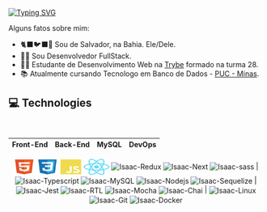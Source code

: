 [![Typing SVG](https://readme-typing-svg.demolab.com?font=Fira+Code&size=21&pause=1000&color=F7B449&width=435&lines=Ol%C3%A1%2C+boas+vindas+ao+meu+perfil;Me+chamo+Isaac+Macedo)](https://git.io/typing-svg)

Alguns fatos sobre mim:

- 🐈‍⬛🐦‍⬛👤 Sou de Salvador, na Bahia. Ele/Dele.
- 👨‍💼 Sou Desenvolvedor FullStack.
- 👨‍💻 Estudante de Desenvolvimento Web na [Trybe](https://www.betrybe.com/) formado na turma 28.
- 📚 Atualmente cursando Tecnologo em Banco de Dados - [PUC - Minas]((https://www.pucminas.br/)).

## 💻 Technologies

<div align="center" style="display: inline_block"><br>

Front-End | Back-End | MySQL | DevOps
  :-----: | :------: | :------: | :------:

<img align="center" alt="Isaac-HTML" height="30" width="42" src="https://raw.githubusercontent.com/devicons/devicon/master/icons/html5/html5-original.svg">
<img align="center" alt="Isaac-CSS" height="30" width="42" src="https://raw.githubusercontent.com/devicons/devicon/master/icons/css3/css3-original.svg">
<img align="center" alt="Isaac-Js" height="30" width="42" src="https://raw.githubusercontent.com/devicons/devicon/master/icons/javascript/javascript-plain.svg">
<img align="center" alt="Isaac-React" height="36" width="52" src="https://raw.githubusercontent.com/devicons/devicon/master/icons/react/react-original.svg">
<img align="center" alt="Isaac-Redux" height="31" width="44" src="https://cdn.jsdelivr.net/gh/devicons/devicon/icons/redux/redux-original.svg" />
<img align="center" alt="Isaac-Next" height="31" width="44" src="https://d2nir1j4sou8ez.cloudfront.net/wp-content/uploads/2021/12/nextjs-boilerplate-logo.png" />
<img align="center" alt="Isaac-sass" height="31" width="44" src="https://cdn.jsdelivr.net/gh/devicons/devicon/icons/sass/sass-original.svg" /> | 
<img align="center" alt="Isaac-Typescript" height="30" width="42" src="https://cdn.jsdelivr.net/gh/devicons/devicon/icons/typescript/typescript-original.svg" /> 
<img align="center" alt="Isaac-MySQL" height="48" width="56" src="https://cdn.jsdelivr.net/gh/devicons/devicon/icons/mysql/mysql-original-wordmark.svg">
<img align="center" alt="Isaac-Nodejs" height="32" width="42" src="https://cdn.jsdelivr.net/gh/devicons/devicon/icons/nodejs/nodejs-original.svg" />
<img align="center" alt="Isaac-Sequelize" height="34" width="42" src="https://cdn.jsdelivr.net/gh/devicons/devicon/icons/sequelize/sequelize-original.svg" /> | 
<img align="center" alt="Isaac-Jest" height="30" width="48" src="https://cdn.jsdelivr.net/gh/devicons/devicon/icons/jest/jest-plain.svg" />
<img align="center" alt="Isaac-RTL" height="34" width="34" src="https://testing-library.com/img/octopus-128x128.png" />
<img align="center" alt="Isaac-Mocha" height="34" width="50" src="https://cdn.jsdelivr.net/gh/devicons/devicon/icons/mocha/mocha-plain.svg" />
<img align="center" alt="Isaac-Chai" height="36" width="36" src="https://www.chaijs.com/img/chai-logo-small.png" /> | 
<img align="center" alt="Isaac-Linux" height="30" width="42" src="https://cdn.jsdelivr.net/gh/devicons/devicon/icons/linux/linux-original.svg" />
<img align="center" alt="Isaac-Git" height="30" width="42" src="https://cdn.jsdelivr.net/gh/devicons/devicon/icons/git/git-original.svg" />
<img align="center" alt="Isaac-Docker" height="41" width="50" src="https://cdn.jsdelivr.net/gh/devicons/devicon/icons/docker/docker-original.svg">

</div>
